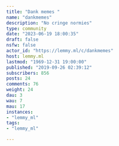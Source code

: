 ```yaml
---
title: "Dank memes " 
name: "dankmemes"
description: "No cringe normies"
type: community
date: "2023-06-19 18:00:35"
draft: false
nsfw: false
actor_id: "https://lemmy.ml/c/dankmemes"
host: lemmy.ml
lastmod: "1969-12-31 19:00:00"
published: "2019-09-26 02:39:12"
subscribers: 856
posts: 24
comments: 76
weight: 24
dau: 3
wau: 7
mau: 17
instances:
- "lemmy_ml"
tags: 
- "lemmy_ml"

---
```


